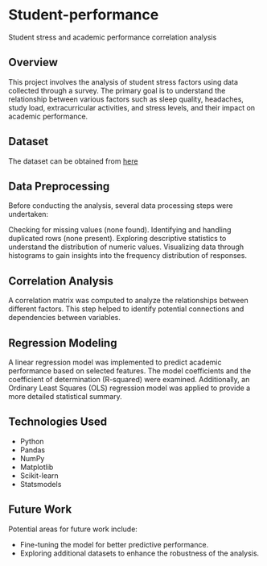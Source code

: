 # Student-performance
Student stress and academic performance correlation analysis

## Overview

This project involves the analysis of student stress factors using data collected through a survey. The primary goal is to understand the relationship between various factors such as sleep quality, headaches, study load, extracurricular activities, and stress levels, and their impact on academic performance.



## Dataset

The dataset can be obtained from [here]('https://www.kaggle.com/datasets/samyakb/student-stress-factors/data')


## Data Preprocessing

Before conducting the analysis, several data processing steps were undertaken:

Checking for missing values (none found).
Identifying and handling duplicated rows (none present).
Exploring descriptive statistics to understand the distribution of numeric values.
Visualizing data through histograms to gain insights into the frequency distribution of responses.


## Correlation Analysis

A correlation matrix was computed to analyze the relationships between different factors. This step helped to identify potential connections and dependencies between variables.

## Regression Modeling

A linear regression model was implemented to predict academic performance based on selected features. The model coefficients and the coefficient of determination (R-squared) were examined. Additionally, an Ordinary Least Squares (OLS) regression model was applied to provide a more detailed statistical summary.

## Technologies Used
- Python
- Pandas
- NumPy
- Matplotlib
- Scikit-learn
- Statsmodels

## Future Work

Potential areas for future work include:

- Fine-tuning the model for better predictive performance.
- Exploring additional datasets to enhance the robustness of the analysis.
